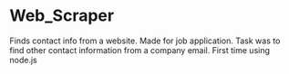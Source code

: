 # Web_Scraper
Finds contact info from a website. Made for job application.
Task was to find other contact information from a company email. First time using node.js
